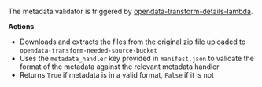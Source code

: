 The metadata validator is triggered by [opendata-transform-details-lambda](https://github.com/ONS-OpenData/dp-opendata-upload/blob/main/opendata-transform-details-lambda/README.md).

**Actions** 
- Downloads and extracts the files from the original zip file uploaded to `opendata-transform-needed-source-bucket`
- Uses the `metadata_handler` key provided in `manifest.json` to validate the format of the metadata against the relevant metadata handler
- Returns `True` if metadata is in a valid format, `False` if it is not
